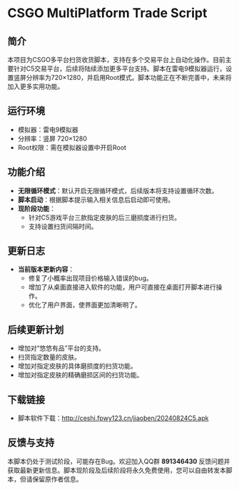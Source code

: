 # CSGO MultiPlatform Trade Script

## 简介
本项目为CSGO多平台扫货收货脚本，支持在多个交易平台上自动化操作。目前主要针对C5交易平台，后续将陆续添加更多平台支持。脚本在雷电9模拟器运行，设置竖屏分辨率为720×1280，并启用Root模式。脚本功能正在不断完善中，未来将加入更多实用功能。

## 运行环境
- 模拟器：雷电9模拟器
- 分辨率：竖屏 720×1280
- Root权限：需在模拟器设置中开启Root

## 功能介绍
- **无限循环模式**：默认开启无限循环模式，后续版本将支持设置循环次数。
- **脚本启动**：根据脚本提示输入相关信息后启动即可使用。
- **现阶段功能**：  
  - 针对C5游戏平台三款指定皮肤的后三磨损度进行扫货。
  - 支持设置扫货间隔时间。

## 更新日志
- **当前版本更新内容**：
  - 修复了小概率出现项目价格输入错误的bug。
  - 增加了从桌面直接进入软件的功能，用户可直接在桌面打开脚本进行操作。
  - 优化了用户界面，使界面更加清晰明了。

## 后续更新计划
- 增加对“悠悠有品”平台的支持。
- 扫货指定数量的皮肤。
- 增加对指定皮肤的具体磨损度的扫货功能。
- 增加对指定皮肤的精确磨损区间的扫货功能。

## 下载链接
- 脚本软件下载：http://ceshi.fpwy123.cn/jiaoben/20240824C5.apk

## 反馈与支持
本脚本仍处于测试阶段，可能存在Bug。欢迎加入QQ群 **891346430** 反馈问题并获取最新更新信息。脚本现阶段及后续阶段将永久免费使用，您可以自由转发本脚本，但请保留原作者信息。
